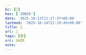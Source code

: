 ```yaml
---
bc: [𠭖]
hex: ['20B56']
date: '2025-10-13T11:27:37+08:00'
lastmod: '2025-10-24T12:19:49+08:00'
title: 󰘱
url: 󰘱
tags: [敢]
src: GHZR
note:
---
```

